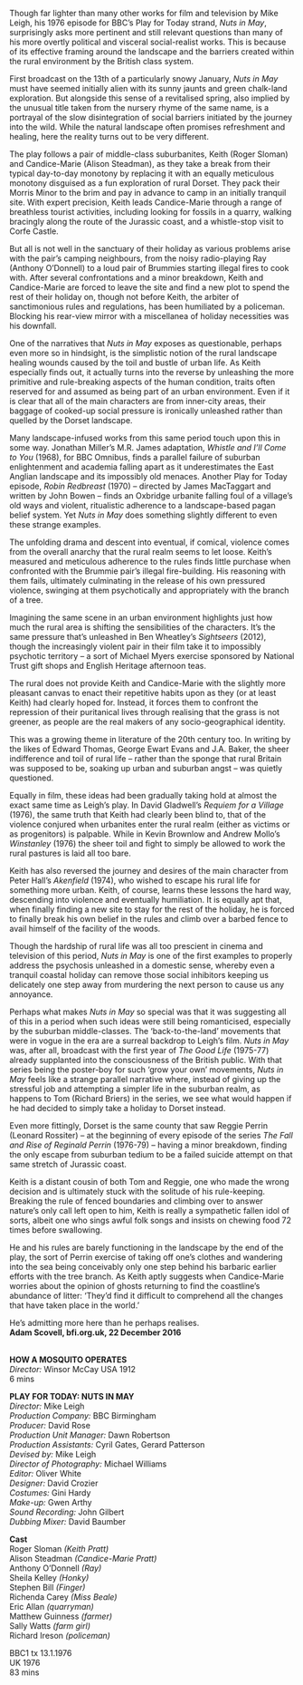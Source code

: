 

Though far lighter than many other works for film and television by Mike Leigh, his 1976 episode for BBC’s Play for Today strand, _Nuts in May_, surprisingly asks more pertinent and still relevant questions than many of his more overtly political and visceral social-realist works. This is because of its effective framing around the landscape and the barriers created within the rural environment by the British  class system.

First broadcast on the 13th of a particularly snowy January, _Nuts in May_ must have seemed initially alien with its sunny jaunts and green chalk-land exploration.  But alongside this sense of a revitalised spring, also implied by the unusual title taken from the nursery rhyme of the same name, is a portrayal of the slow disintegration of social barriers initiated by the journey into the wild. While the natural landscape often promises refreshment and healing, here the reality turns out to be very different.

The play follows a pair of middle-class suburbanites, Keith (Roger Sloman) and Candice-Marie (Alison Steadman), as they take a break from their typical day-to-day monotony by replacing it with an equally meticulous monotony disguised as a fun exploration of rural Dorset. They pack their Morris Minor to the brim and pay in advance to camp in an initially tranquil site. With expert precision, Keith leads Candice-Marie through a range of breathless tourist activities, including looking for fossils in a quarry, walking bracingly along the route of the Jurassic coast, and a whistle-stop visit to Corfe Castle.

But all is not well in the sanctuary of their holiday as various problems arise with the pair’s camping neighbours, from the noisy radio-playing Ray (Anthony O’Donnell) to a loud pair of Brummies starting illegal fires to cook with. After several confrontations and a minor breakdown, Keith and Candice-Marie are forced to leave the site and find a new plot to spend the rest of their holiday on, though not before Keith, the arbiter of sanctimonious rules and regulations, has been humiliated by a policeman. Blocking his rear-view mirror with a miscellanea of holiday necessities was his downfall.

One of the narratives that _Nuts in May_ exposes as questionable, perhaps even more so in hindsight, is the simplistic notion of the rural landscape healing wounds caused by the toil and bustle of urban life. As Keith especially finds out, it actually turns into the reverse by unleashing the more primitive and rule-breaking aspects of the human condition, traits often reserved for and assumed as being part of an urban environment. Even if it is clear that all of the main characters are from inner-city areas, their baggage of cooked-up social pressure is ironically unleashed rather than quelled by the Dorset landscape.

Many landscape-infused works from this same period touch upon this in some way. Jonathan Miller’s M.R. James adaptation, _Whistle and I’ll Come to You_ (1968), for BBC Omnibus, finds a parallel failure of suburban enlightenment and academia falling apart as it underestimates the East Anglian landscape and its impossibly old menaces. Another Play for Today episode, _Robin Redbreast_ (1970) – directed by James MacTaggart and written by John Bowen – finds an Oxbridge urbanite falling foul of a village’s old ways and violent, ritualistic adherence to a landscape-based pagan belief system. Yet _Nuts in May_ does something slightly different to even these strange examples.

The unfolding drama and descent into eventual, if comical, violence comes from the overall anarchy that the rural realm seems to let loose. Keith’s measured and meticulous adherence to the rules finds little purchase when confronted with the Brummie pair’s illegal fire-building. His reasoning with them fails, ultimately culminating in the release of his own pressured violence, swinging at them psychotically and appropriately with the branch of a tree.

Imagining the same scene in an urban environment highlights just how much the rural area is shifting the sensibilities of the characters. It’s the same pressure that’s unleashed in Ben Wheatley’s _Sightseers_ (2012), though the increasingly violent pair in their film take it to impossibly psychotic territory – a sort of Michael Myers exercise sponsored by National Trust gift shops and English Heritage  afternoon teas.

The rural does not provide Keith and Candice-Marie with the slightly more pleasant canvas to enact their repetitive habits upon as they (or at least Keith) had clearly hoped for. Instead, it forces them to confront the repression of their puritanical lives through realising that the grass is not greener, as people are the real makers of any socio-geographical identity.

This was a growing theme in literature of the 20th century too. In writing by the likes of Edward Thomas, George Ewart Evans and J.A. Baker, the sheer indifference and toil of rural life – rather than the sponge that rural Britain was supposed to be, soaking up urban and suburban angst – was quietly questioned.

Equally in film, these ideas had been gradually taking hold at almost the exact same time as Leigh’s play. In David Gladwell’s _Requiem for a Village_ (1976), the same truth that Keith had clearly been blind to, that of the violence conjured when urbanites enter the rural realm (either as victims or as progenitors) is palpable. While in Kevin Brownlow and Andrew Mollo’s _Winstanley_ (1976) the sheer toil and fight to simply be allowed to work the rural pastures is laid all too bare.

Keith has also reversed the journey and desires of the main character from Peter Hall’s _Akenfield_ (1974), who wished to escape his rural life for something more urban. Keith, of course, learns these lessons the hard way, descending into violence and eventually humiliation. It is equally apt that, when finally finding a new site to stay for the rest of the holiday, he is forced to finally break his own belief in the rules and climb over a barbed fence to avail himself of the facility of the woods.

Though the hardship of rural life was all too prescient in cinema and television of this period, _Nuts in May_ is one of the first examples to properly address the psychosis unleashed in a domestic sense, whereby even a tranquil coastal holiday can remove those social inhibitors keeping us delicately one step away from murdering the next person to cause us any annoyance.

Perhaps what makes _Nuts in May_ so special was that it was suggesting all of this in a period when such ideas were still being romanticised, especially by the suburban middle-classes. The ‘back-to-the-land’ movements that were in vogue in the era are a surreal backdrop to Leigh’s film. _Nuts in May_ was, after all, broadcast with the first year of _The Good Life_ (1975-77) already supplanted into the consciousness of the British public. With that series being the poster-boy for such ‘grow your own’ movements, _Nuts in May_ feels like a strange parallel narrative where, instead of giving up the stressful job and attempting a simpler life in the suburban realm, as happens to Tom (Richard Briers) in the series, we see what would happen if he had decided to simply take a holiday to Dorset instead.

Even more fittingly, Dorset is the same county that saw Reggie Perrin (Leonard Rossiter) – at the beginning of every episode of the series _The Fall and Rise of Reginald Perrin_ (1976-79) – having a minor breakdown, finding the only escape from suburban tedium to be a failed suicide attempt on that same stretch of Jurassic coast.

Keith is a distant cousin of both Tom and Reggie, one who made the wrong decision and is ultimately stuck with the solitude of his rule-keeping. Breaking the rule of fenced boundaries and climbing over to answer nature’s only call left open to him, Keith is really a sympathetic fallen idol of sorts, albeit one who sings awful folk songs and insists on chewing food 72 times before swallowing.

He and his rules are barely functioning in the landscape by the end of the play, the sort of Perrin exercise of taking off one’s clothes and wandering into the sea being conceivably only one step behind his barbaric earlier efforts with the tree branch. As Keith aptly suggests when Candice-Marie worries about the opinion of ghosts returning to find the coastline’s abundance of litter: ‘They’d find it difficult to comprehend all the changes that have taken place in the world.’

He’s admitting more here than he perhaps realises.  
**Adam Scovell, bfi.org.uk, 22 December 2016**
<br><br>


**HOW A MOSQUITO OPERATES**  
_Director:_ Winsor McCay
USA 1912  
6 mins

**PLAY FOR TODAY: NUTS IN MAY**<br>
_Director:_ Mike Leigh<br>
_Production Company:_ BBC Birmingham<br>
_Producer:_ David Rose<br>
_Production Unit Manager:_ Dawn Robertson<br>
_Production Assistants:_ Cyril Gates,  Gerard Patterson<br>
_Devised by:_ Mike Leigh<br>
_Director of Photography:_ Michael Williams<br>
_Editor:_ Oliver White<br>
_Designer:_ David Crozier<br>
_Costumes:_ Gini Hardy<br>
_Make-up:_ Gwen Arthy<br>
_Sound Recording:_ John Gilbert<br>
_Dubbing Mixer:_ David Baumber<br>

**Cast**<br>
Roger Sloman _(Keith Pratt)_<br>
Alison Steadman _(Candice-Marie Pratt)_<br>
Anthony O’Donnell _(Ray)_<br>
Sheila Kelley _(Honky)_<br>
Stephen Bill _(Finger)_<br>
Richenda Carey _(Miss Beale)_<br>
Eric Allan _(quarryman)_<br>
Matthew Guinness _(farmer)_<br>
Sally Watts _(farm girl)_<br>
Richard Ireson _(policeman)_<br>

BBC1 tx 13.1.1976<br>
UK 1976<br>
83 mins
<br><br>
<!--stackedit_data:
eyJoaXN0b3J5IjpbMTg2MTk1NzkzMV19
-->